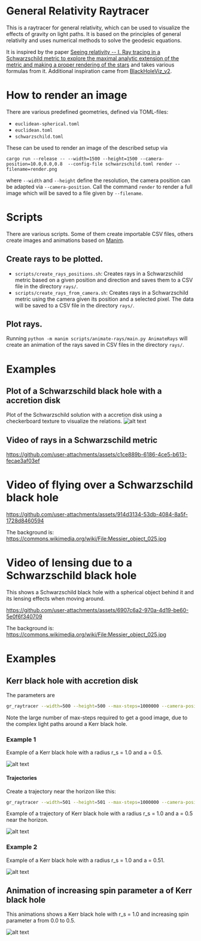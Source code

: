 # General Relativity Raytracer

This is a raytracer for general relativity, which can be used to visualize the effects of gravity on light paths. It is
based on the principles of general relativity and uses numerical methods to solve the geodesic equations.

It is inspired by the
paper [Seeing relativity -- I. Ray tracing in a Schwarzschild metric to explore the maximal analytic extension of the metric and making a proper rendering of the stars](https://arxiv.org/abs/1511.06025)
and takes various formulas from it. Additional inspiration came
from [BlackHoleViz_v2](https://github.com/HollowaySean/BlackHoleViz_v2).

# How to render an image

There are various predefined geometries, defined via TOML-files:

- `euclidean-spherical.toml`
- `euclidean.toml`
- `schwarzschild.toml`

These can be used to render an image of the described setup via

```ah
cargo run --release -- --width=1500 --height=1500 --camera-position=10.0,0.0,0.8  --config-file schwarzschild.toml render --filename=render.png
```

where `--width` and `--height` define the resolution, the camera position can be adapted via `--camera-position`.
Call the command `render` to render a full image which will be saved to a file given by `--filename`.

# Scripts

There are various scripts. Some of them create importable CSV files, others create images and animations based
on [Manim](https://github.com/3b1b/manim).

## Create rays to be plotted.

- `scripts/create_rays_positions.sh`: Creates rays in a Schwarzschild metric based on a given position and direction and
  saves them to a CSV file in the directory `rays/`.
- `scripts/create_rays_from_camera.sh`: Creates rays in a Schwarzschild metric using the camera given its position and
  a selected pixel. The data will be saved to a CSV file in the directory `rays/`.

## Plot rays.

Running `python -m manim scripts/animate-rays/main.py AnimateRays` will create an animation of the rays saved in
CSV files in the directory `rays/`.

# Examples

## Plot of a Schwarzschild black hole with a accretion disk

Plot of the Schwarzschild solution with a accretion disk using a checkerboard texture to visualize the relations.
![alt text](./images/render_checker_texture.png "Black Hole with accretion disk")

## Video of rays in a Schwarzschild metric

https://github.com/user-attachments/assets/c1ce889b-6186-4ce5-b613-fecae3af03ef

# Video of flying over a Schwarzschild black hole

https://github.com/user-attachments/assets/914d3134-53db-4084-8a5f-1728d8460594

The background is: https://commons.wikimedia.org/wiki/File:Messier_object_025.jpg

# Video of lensing due to a Schwarzschild black hole

This shows a Schwarzschild black hole with a spherical object behind it and its lensing effects when moving around.

https://github.com/user-attachments/assets/6907c6a2-970a-4d19-be60-5e0f6f340709

The background is: https://commons.wikimedia.org/wiki/File:Messier_object_025.jpg

# Examples

## Kerr black hole with accretion disk

The parameters are

```sh
gr_raytracer --width=500 --height=500 --max-steps=1000000 --camera-position=-10,0,0.5 --theta=1.57 --psi=1.57 --phi=0 --config-file kerr.toml render
```

Note the large number of max-steps required to get a good image, due to the complex light paths around a Kerr black
hole.

### Example 1

Example of a Kerr black hole with a radius r_s = 1.0 and a = 0.5.

![alt text](./images/render_kerr_checker_texture.png "Kerr black hole with a radius r_s = 1.0 and a = 0.5")

#### Trajectories

Create a trajectory near the horizon like this:

```sh
gr_raytracer --width=501 --height=501 --max-steps=1000000 --camera-position=-5,0,0.5 --theta=1.57 --psi=1.57 --phi=0 --config-file kerr.toml render-ray --col=195 --row=250
```

Example of a trajectory of Kerr black hole with a radius r_s = 1.0 and a = 0.5 near the horizon.

![alt text](./images/kerr_trajectory_near_horizon.png "Trajectory of Kerr black hole with a radius r_s = 1.0 and a = 0.5 near the horizon")

### Example 2

Example of a Kerr black hole with a radius r_s = 1.0 and a = 0.51.

![alt text](./images/render_kerr_large_a_checker_texture.png "Kerr black hole with a radius r_s = 1.0 and a = 0.51")

## Animation of increasing spin parameter a of Kerr black hole

This animations shows a Kerr black hole with r_s = 1.0 and increasing spin parameter a from 0.0 to 0.5.

![alt text](./images/kerr_animation.gif "Kerr black hole with a radius r_s = 1.0 and a = 0.0 to 0.5")
